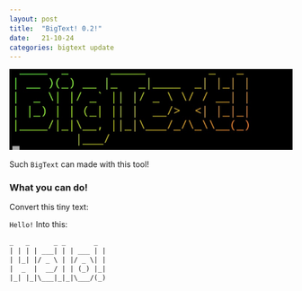 ```yaml
---
layout: post
title:  "BigText! 0.2!"
date:   21-10-24
categories: bigtext update
---
```

<img src="https://raw.githubusercontent.com/Abdulhadi5692HDI/BIGTEXT/gh-pages/20211024_115649.jpg" alt="Logo" />

Such ```BigText``` can made with this tool!


### What you can do!
Convert this tiny text:

```Hello!```
Into this:

```
_   _      _ _       _
| | | | ___| | | ___ | |
| |_| |/ _ \ | |/ _ \| |
|  _  |  __/ | | (_) |_|
|_| |_|\___|_|_|\___/(_)

```